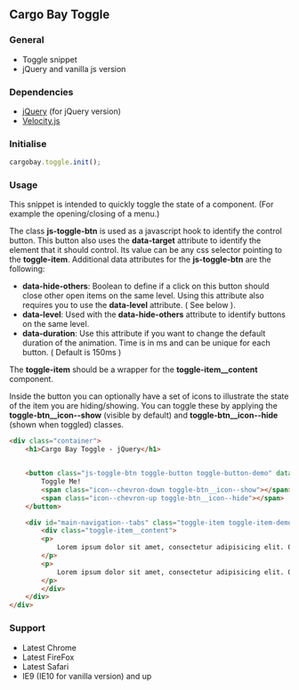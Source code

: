 ## Cargo Bay Toggle

### General
- Toggle snippet
- jQuery and vanilla js version

### Dependencies
- [jQuery](http://jquery.com/) (for jQuery version)
- [Velocity.js](http://julian.com/research/velocity/)


### Initialise
```javascript
cargobay.toggle.init();
```

### Usage

This snippet is intended to quickly toggle the state of a component. (For example the opening/closing of a menu.)

The class **js-toggle-btn** is used as a javascript hook to identify the control button. This button also uses the **data-target** attribute to identify the element that it should control. Its value can be any css selector pointing to the **toggle-item**.
Additional data attributes for the **js-toggle-btn** are the following:

 - **data-hide-others**: Boolean to define if a click on this button should close other open items on the same level. Using this attribute also requires you to use the **data-level** attribute. ( See below ).
 - **data-level**: Used with the **data-hide-others** attribute to identify buttons on the same level.
 - **data-duration**: Use this attribute if you want to change the default duration of the animation. Time is in ms and can be unique for each button. ( Default is 150ms )

The **toggle-item** should be a wrapper for the **toggle-item__content** component.

Inside the button you can optionally have a set of icons to illustrate the state of  the item you are hiding/showing. You can toggle these by applying the **toggle-btn__icon--show** (visible by default) and **toggle-btn__icon--hide** (shown when toggled) classes.

```html
<div class="container">
    <h1>Cargo Bay Toggle - jQuery</h1>


	<button class="js-toggle-btn toggle-button toggle-button-demo" data-target="#main-navigation--tabs">
	    Toggle Me!
	    <span class="icon--chevron-down toggle-btn__icon--show"></span>
	    <span class="icon--chevron-up toggle-btn__icon--hide"></span>
	</button>

	<div id="main-navigation--tabs" class="toggle-item toggle-item-demo">
	    <div class="toggle-item__content">
		<p>
		    Lorem ipsum dolor sit amet, consectetur adipisicing elit. Quisquam magni inventore nisi enim numquam, accusamus tempore voluptates possimus amet quod aspernatur ea, nulla, sapiente non facere quidem laudantium illo ipsam dolor aliquam dignissimos? Ad non, itaque blanditiis cum impedit, porro dolor nobis. Cupiditate debitis beatae labore, suscipit, dolorem nam omnis?
		</p>
		<p>
		    Lorem ipsum dolor sit amet, consectetur adipisicing elit. Quisquam magni inventore nisi enim numquam, accusamus tempore voluptates possimus amet quod aspernatur ea, nulla, sapiente non facere quidem laudantium illo ipsam dolor aliquam dignissimos? Ad non, itaque blanditiis cum impedit, porro dolor nobis. Cupiditate debitis beatae labore, suscipit, dolorem nam omnis?
		</p>
	    </div>
	</div>
</div>
```

### Support
- Latest Chrome
- Latest FireFox
- Latest Safari
- IE9 (IE10 for vanilla version) and up
